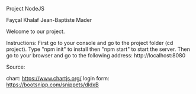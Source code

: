 Project NodeJS

Fayçal Khalaf
Jean-Baptiste Mader

Welcome to our project.

Instructions:
First go to your console and go to the project folder (cd project).
Type "npm init" to install then "npm start" to start the server.
Then go to your browser and go to the following address: http://localhost:8080

Source:

chart:
https://www.chartjs.org/
login form:
https://bootsnipp.com/snippets/dldxB
